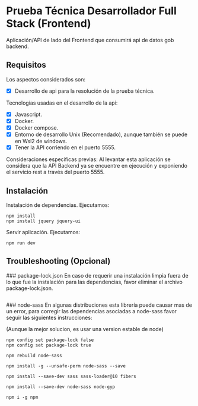 # Prueba Técnica Desarrollador Full Stack (Frontend)

Aplicación/API de lado del Frontend que consumirá api de datos gob backend.

## Requisitos

Los aspectos considerados son:
- [x] Desarrollo de api para la resolución de la prueba técnica.

Tecnologías usadas en el desarrollo de la api:
- [x] Javascript.
- [x] Docker.
- [x] Docker compose.
- [x] Entorno de desarrollo Unix (Recomendado), aunque también se puede en Wsl2 de windows.
- [x] Tener la API corriendo en el puerto 5555.

Consideraciones específicas previas:
Al levantar esta aplicación se considera que la API Backend ya se encuentre en ejecución y exponiendo el servicio rest a través del puerto 5555.

## Instalación

Instalación de dependencias. Ejecutamos:
```
npm install
npm install jquery jquery-ui
```

Servir aplicación. Ejecutamos:
```
npm run dev
```

## Troubleshooting (Opcional)

### package-lock.json
En caso de requerir una instalación limpia fuera de lo que fue la instalación para las dependencias, favor eliminar el archivo package-lock.json.

```

```

### node-sass
En algunas distribuciones esta librería puede causar mas de un error, para corregir las dependencias asociadas a node-sass favor seguir las siguientes instrucciones:

(Aunque la mejor solucion, es usar una version estable de node)


```
npm config set package-lock false
npm config set package-lock true

npm rebuild node-sass

npm install -g --unsafe-perm node-sass --save

npm install --save-dev sass sass-loader@10 fibers

npm install --save-dev node-sass node-gyp

npm i -g npm
```

